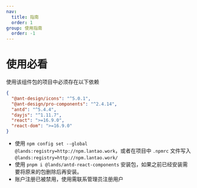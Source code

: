 ```yaml
---
nav:
  title: 指南
  order: 1
group: 使用指南
  order: -1
---
```


# 使用必看

使用该组件包的项目中必须存在以下依赖

```json
{
  "@ant-design/icons": "^5.0.1",
  "@ant-design/pro-components": "^2.4.14",
  "antd": "^5.4.4",
  "dayjs": "^1.11.7",
  "react": ">=16.9.0",
  "react-dom": ">=16.9.0"
}
```

- 使用 `npm config set --global @lands:registry=http://npm.lantao.work`，或者在项目中 `.npmrc` 文件写入 `@lands:registry=http://npm.lantao.work/`
- 使用 `pnpm i @lands/antd-react-components` 安装包，如果之前已经安装需要将原来的包删除后再安装。
- 账户注册已被禁用，使用需联系管理员注册用户
